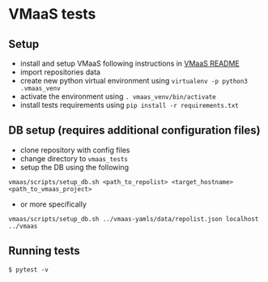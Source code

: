 # VMaaS tests

## Setup

* install and setup VMaaS following instructions in [VMaaS README](https://github.com/RedHatInsights/vmaas/blob/master/README.md)
* import repositories data
* create new python virtual environment using ``virtualenv -p python3 .vmaas_venv``
* activate the environment using ``. vmaas_venv/bin/activate``
* install tests requirements using ``pip install -r requirements.txt``


## DB setup (requires additional configuration files)

* clone repository with config files
* change directory to `vmaas_tests`
* setup the DB using the following
```
vmaas/scripts/setup_db.sh <path_to_repolist> <target_hostname> <path_to_vmaas_project>
```
* or more specifically
```
vmaas/scripts/setup_db.sh ../vmaas-yamls/data/repolist.json localhost ../vmaas
```


## Running tests

```
$ pytest -v
```
